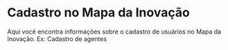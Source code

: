 # Cadastro no Mapa da Inovação

Aqui você encontra informações sobre o cadastro de usuários no Mapa da Inovação.
Ex: Cadastro de agentes